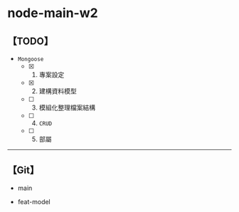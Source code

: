 # node-main-w2

## 【TODO】

-  `Mongoose` 
	- [x] 1. 專案設定
	- [x] 2. 建構資料模型
	- [ ] 3. 模組化整理檔案結構
	- [ ] 4. `CRUD`
	- [ ] 5. 部屬

---

## 【Git】

- main

- feat-model
